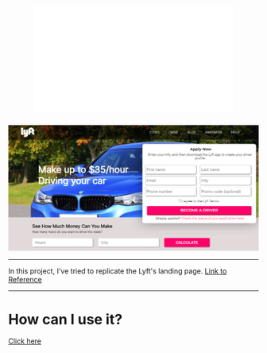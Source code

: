 <h1 align="center"><img src="https://github.com/arthur-lage/landing-page-lyft/blob/main/images/logo.png"/></h1>

![Image 1](https://github.com/arthur-lage/landing-page-lyft/blob/main/images/image_2021-02-27_165929.png)

---

In this project, I've tried to replicate the Lyft's landing page. [Link to Reference](https://github.com/arthur-lage/landing-page-lyft/blob/main/ref.png)

---

# How can I use it?

[Click here](https://landing-page-lyft.vercel.app)
